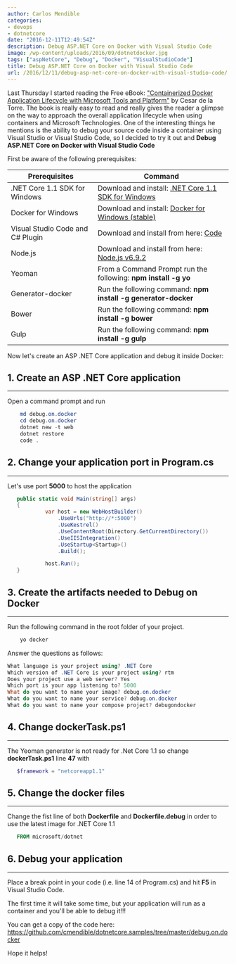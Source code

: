 ```yaml
---
author: Carlos Mendible
categories:
- devops
- dotnetcore
date: "2016-12-11T12:49:54Z"
description: Debug ASP.NET Core on Docker with Visual Studio Code
image: /wp-content/uploads/2016/09/dotnetdocker.jpg
tags: ["aspNetCore", "Debug", "Docker", "VisualStudioCode"]
title: Debug ASP.NET Core on Docker with Visual Studio Code
url: /2016/12/11/debug-asp-net-core-on-docker-with-visual-studio-code/
---
```

Last Thursday I started reading the Free eBook: <a href="https://aka.ms/dockerlifecycleebook" target="_blank">"Containerized Docker Application Lifecycle with Microsoft Tools and Platform"</a> by Cesar de la Torre. The book is really easy to read and really gives the reader a glimpse on the way to approach the overall application lifecycle when using containers and Microsoft Technologies. One of the interesting things he mentions is the ability to debug your source code inside a container using Visual Studio or Visual Studio Code, so I decided to try it out and **Debug ASP.NET Core on Docker with Visual Studio Code**

First be aware of the following prerequisites:

| **Prerequisites** |  **Command** |
|---|---|
.NET Core 1.1 SDK for Windows | Download and install: <a href="https://go.microsoft.com/fwlink/?LinkID=835014" target="_blank">.NET Core 1.1 SDK for Windows</a>|
|Docker for Windows| Download and install: <a href="https://download.docker.com/win/stable/InstallDocker.msi" target="_blank">Docker for Windows (stable)</a>|
|Visual Studio Code and C# Plugin | Download and install from here: <a href="https://code.visualstudio.com/" target="_blank">Code</a>|
|Node.js| Download and install from here: <a href="https://nodejs.org/dist/v6.9.2/node-v6.9.2-x64.msi" target="_blank">Node.js v6.9.2</a>|
|Yeoman| From a Command Prompt run the following: **npm install -g yo**|
|Generator-docker|Run the following command: **npm install -g generator-docker**|
|Bower| Run the following command: **npm install -g bower**|
|Gulp| Run the following command: **npm install -g gulp**|

Now let's create an ASP .NET Core application and debug it inside Docker:

## 1. Create an ASP .NET Core application
---
Open a command prompt and run 
          
``` powershell
    md debug.on.docker
    cd debug.on.docker
    dotnet new -t web
    dotnet restore
    code .
```

## 2. Change your application port in Program.cs
---
Let's use port **5000** to host the application
          
``` csharp
   public static void Main(string[] args)
   {
            var host = new WebHostBuilder()
                .UseUrls("http://*:5000")
                .UseKestrel()
                .UseContentRoot(Directory.GetCurrentDirectory())
                .UseIISIntegration()
                .UseStartup<Startup>()
                .Build();

            host.Run();
   }
```  
      
## 3. Create the artifacts needed to Debug on Docker
---
Run the following command in the root folder of your project.
          
``` powershell
    yo docker
```

Answer the questions as follows:

``` powershell
What language is your project using? .NET Core
Which version of .NET Core is your project using? rtm
Does your project use a web server? Yes
Which port is your app listening to? 5000
What do you want to name your image? debug.on.docker
What do you want to name your service? debug.on.docker
What do you want to name your compose project? debugondocker
```   
      
## 4. Change dockerTask.ps1
---      
The Yeoman generator is not ready for .Net Core 1.1 so change **dockerTask.ps1** line **47** with 
          
``` powershell
   $framework = "netcoreapp1.1"
```
      
## 5. Change the docker files
---
Change the fist line of both **Dockerfile** and **Dockerfile.debug** in order to use the latest image for .NET Core 1.1
          
``` powershell
   FROM microsoft/dotnet
```

## 6. Debug your application
---
Place a break point in your code (i.e. line 14 of Program.cs) and hit **F5** in Visual Studio Code. 

The first time it will take some time, but your application will run as a container and you'll be able to debug it!!!
            
You can get a copy of the code here: <a href="https://github.com/cmendible/dotnetcore.samples/tree/master/debug.on.docker">https://github.com/cmendible/dotnetcore.samples/tree/master/debug.on.docker</a>
              
Hope it helps!